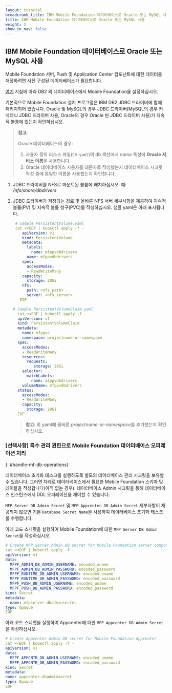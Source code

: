 ```yaml
---
layout: tutorial
breadcrumb_title: IBM Mobile Foundation 데이터베이스로 Oracle 또는 MySQL 사용
title: IBM Mobile Foundation 데이터베이스로 Oracle 또는 MySQL 사용
weight: 2
show_in_nav: false
---
```

<!-- NLS_CHARSET=UTF-8 -->
## IBM Mobile Foundation 데이터베이스로 Oracle 또는 MySQL 사용

Mobile Foundation 서버, Push 및 Application Center 컴포넌트에 대한 데이터를 저장하려면 사전 구성된 데이터베이스가 필요합니다.

[여기](https://mobilefirstplatform.ibmcloud.com/tutorials/en/foundation/8.0/installation-configuration/production/prod-env/databases/#mysql-database-and-user-requirements) 지침에 따라 DB2 외 데이터베이스에서 Mobile Foundation을 설정하십시오.

기본적으로 Mobile Foundation 설치 프로그램은 IBM DB2 JDBC 드라이버에 함께 패키지되어 있습니다. Oracle 및 MySQL의 경우 JDBC 드라이버(MySQL의 경우 커넥터/J JDBC 드라이버 사용, Oracle의 경우 Oracle 씬 JDBC 드라이버 사용)가 지속적 볼륨에 있는지 확인하십시오.

>**참고**:
>
>  Oracle 데이터베이스의 경우:
>
>    1. 사용자 정의 리소스 파일(`CR.yaml`)의 db 섹션에서 *name* 특성에 **Oracle 서비스 이름**을 사용합니다. 
>    2. Oracle 데이터베이스 사용자를 대문자로 작성했는지 데이터베이스 시크릿 작성 중에 동일한 이름을 사용했는지 확인합니다. 

1. JDBC 드라이버를 NFS로 마운트된 볼륨에 배치하십시오. 예: */nfs/share/dbdrivers*

2. JDBC 드라이버가 저장되는 경로 및 올바른 NFS 서버 세부사항을 제공하여 지속적 볼륨(PV) 및 지속적 볼륨 청구(PVC)를 작성하십시오. 샘플 yaml은 아래 표시됩니다.

    ```yaml
     # Sample PersistentVolume.yaml
     cat <<EOF | kubectl apply -f -
        apiVersion: v1
        kind: PersistentVolume
        metadata:
          labels:
            name: mfppvdbdrivers
          name: mfppvdbdrivers
        spec:
          accessModes:
          - ReadWriteMany
        capacity:
          storage: 20Gi
        nfs:
          path: <nfs_path>
          server: <nfs_server>
       EOF
    ```

    ```yaml
    # Sample PersistentVolumeClaim.yaml
      cat <<EOF | kubectl apply -f -
      apiVersion: v1
      kind: PersistentVolumeClaim
      metadata:
        name: mfppvc
        namespace: projectname-or-namespace
      spec:
        accessModes:
        - ReadWriteMany
        resources:
          requests:
             storage: 20Gi
        selector:
          matchLabels:
            name: mfppvdbdrivers
        volumeName: mfppvdbdrivers
      status:
        accessModes:
        - ReadWriteMany
        capacity:
          storage: 20Gi
      EOF
    ```   

    > **참고**: 위 yaml에 올바른 *projectname-or-namespace*를 추가했는지 확인하십시오.

### [선택사항] 특수 관리 권한으로 Mobile Foundation 데이터베이스 오퍼레이션 처리
{: #handle-mf-db-operations}

데이터베이스 초기화 태스크를 실행하도록 별도의 데이터베이스 관리 시크릿을 보유할 수 있습니다. 그러면 차례로 데이터베이스에서 필요한 Mobile Foundation 스키마 및 테이블을 작성합니다(아직 없는 경우). 데이터베이스 Admin 시크릿을 통해 데이터베이스 인스턴스에서 DDL 오퍼레이션을 제어할 수 있습니다.

`MFP Server DB Admin Secret` 및 `MFP Appcenter DB Admin Secret` 세부사항이 제공되지 않으면 기본 `Database Secret Name`을 사용하여 데이터베이스 초기화 태스크를 수행합니다.

아래 코드 스니펫을 실행하여 Mobile Foundation에 대한 `MFP Server DB Admin Secret`을 작성하십시오.

```yaml
# Create MFP Server Admin DB secret for Mobile Foundation server component
cat <<EOF | kubectl apply -f -
apiVersion: v1
data:
  MFPF_ADMIN_DB_ADMIN_USERNAME: encoded_uname
  MFPF_ADMIN_DB_ADMIN_PASSWORD: encoded_password
  MFPF_RUNTIME_DB_ADMIN_USERNAME: encoded_uname
  MFPF_RUNTIME_DB_ADMIN_PASSWORD: encoded_password
  MFPF_PUSH_DB_ADMIN_USERNAME: encoded_uname
  MFPF_PUSH_DB_ADMIN_PASSWORD: encoded_password
kind: Secret
metadata:
  name: mfpserver-dbadminsecret
type: Opaque
EOF
```

아래 코드 스니펫을 실행하여 Appcenter에 대한 `MFP Appcenter DB Admin Secret`을 작성하십시오.

```yaml
# Create Appcenter Admin DB secret for Mobile Foundation Appcenter
cat <<EOF | kubectl apply -f -
apiVersion: v1
data:
  MFPF_APPCNTR_DB_ADMIN_USERNAME: encoded_uname
  MFPF_APPCNTR_DB_ADMIN_PASSWORD: encoded_password
kind: Secret
metadata:
name: appcenter-dbadminsecret
type: Opaque
EOF
```
